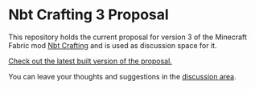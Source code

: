 # Nbt Crafting 3 Proposal

This repository holds the current proposal for version 3 of the Minecraft Fabric mod [Nbt Crafting](https://github.com/Siphalor/nbt-crafting) and is used as discussion space for it.

[Check out the latest built version of the proposal.](https://siphalor.github.io/nbt-crafting-3-proposal/)

You can leave your thoughts and suggestions in the [discussion area](https://github.com/Siphalor/nbt-crafting-3-proposal/discussions).
